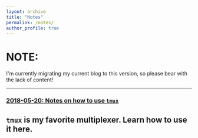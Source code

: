```yaml
---
layout: archive
title: "Notes"
permalink: /notes/
author_profile: true
---
```


# NOTE:
I'm currently migrating my current blog to this version, so please bear with the lack of content!

---

### [2018-05-20: Notes on how to use `tmux`](/notes/2018/05/20/tmux-notes)

`tmux` is my favorite multiplexer. Learn how to use it here.
---
